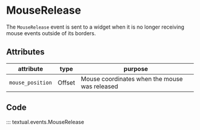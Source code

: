 # MouseRelease

The `MouseRelease` event is sent to a widget when it is no longer receiving mouse events outside of its borders.

## Attributes

| attribute        | type   | purpose                                       |
|------------------|--------|-----------------------------------------------|
| `mouse_position` | Offset | Mouse coordinates when the mouse was released |

## Code

::: textual.events.MouseRelease
